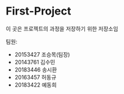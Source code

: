 # First-Project
이 곳은 프로젝트의 과정을 저장하기 위한 저장소임

팀원:
- 20153427 조승목(팀장)
- 20143761 김수민
- 20183446 송시환
- 20163457 허동규
- 20183422 예동희

